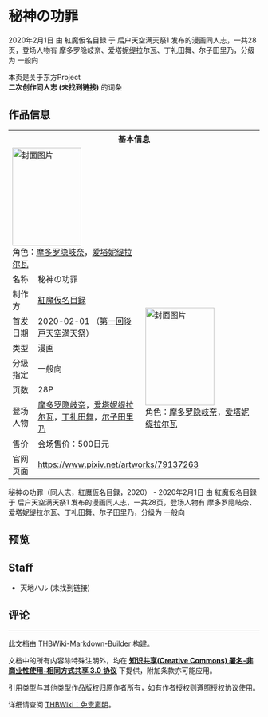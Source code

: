 # 秘神の功罪

<!-- source html: G:\repos\THBWiki-Markdown-Builder\THBWikiMarkdown\Temp\main\c\c4\ns0%3A%E7%A7%98%E7%A5%9E%E3%81%AE%E5%8A%9F%E7%BD%AA.html -->

2020年2月1日 由 紅魔仮名目録 于 后户天空满天祭1 发布的漫画同人志，一共28页，登场人物有 摩多罗隐岐奈、爱塔妮缇拉尔瓦、丁礼田舞、尔子田里乃，分级为 一般向

本页是关于东方Project  
 **二次创作同人志 (未找到链接)** 的词条
## 作品信息

<table><tbody><tr><th colspan="3">基本信息</th></tr><tr><td class="cover-artwork-mobile" colspan="2"><a href="./文件-秘神の功罪封面.jpg.md" class="image" title="封面图片"><img alt="封面图片" src="https://upload.thwiki.cc/thumb/0/0b/%E7%A7%98%E7%A5%9E%E3%81%AE%E5%8A%9F%E7%BD%AA%E5%B0%81%E9%9D%A2.jpg/138px-%E7%A7%98%E7%A5%9E%E3%81%AE%E5%8A%9F%E7%BD%AA%E5%B0%81%E9%9D%A2.jpg" decoding="async" loading="lazy" width="138" height="196" srcset="https://upload.thwiki.cc/thumb/0/0b/%E7%A7%98%E7%A5%9E%E3%81%AE%E5%8A%9F%E7%BD%AA%E5%B0%81%E9%9D%A2.jpg/208px-%E7%A7%98%E7%A5%9E%E3%81%AE%E5%8A%9F%E7%BD%AA%E5%B0%81%E9%9D%A2.jpg 1.5x, https://upload.thwiki.cc/thumb/0/0b/%E7%A7%98%E7%A5%9E%E3%81%AE%E5%8A%9F%E7%BD%AA%E5%B0%81%E9%9D%A2.jpg/277px-%E7%A7%98%E7%A5%9E%E3%81%AE%E5%8A%9F%E7%BD%AA%E5%B0%81%E9%9D%A2.jpg 2x" data-file-width="579" data-file-height="819"></a><div class="cover-char">角色：<a href="./摩多罗隐岐奈.md" title="摩多罗隐岐奈">摩多罗隐岐奈</a>，<a href="./爱塔妮缇拉尔瓦.md" title="爱塔妮缇拉尔瓦">爱塔妮缇拉尔瓦</a></div></td>
</tr><tr><td class="label">名称</td><td colspan="2"> 秘神の功罪 </td></tr><tr><td class="label">制作方</td><td><a href="./紅魔仮名目録.md" title="紅魔仮名目録">紅魔仮名目録</a></td><td class="cover-artwork" rowspan="7" style="min-width:196px;"><a href="./文件-秘神の功罪封面.jpg.md" class="image" title="封面图片"><img alt="封面图片" src="https://upload.thwiki.cc/thumb/0/0b/%E7%A7%98%E7%A5%9E%E3%81%AE%E5%8A%9F%E7%BD%AA%E5%B0%81%E9%9D%A2.jpg/138px-%E7%A7%98%E7%A5%9E%E3%81%AE%E5%8A%9F%E7%BD%AA%E5%B0%81%E9%9D%A2.jpg" decoding="async" loading="lazy" width="138" height="196" srcset="https://upload.thwiki.cc/thumb/0/0b/%E7%A7%98%E7%A5%9E%E3%81%AE%E5%8A%9F%E7%BD%AA%E5%B0%81%E9%9D%A2.jpg/208px-%E7%A7%98%E7%A5%9E%E3%81%AE%E5%8A%9F%E7%BD%AA%E5%B0%81%E9%9D%A2.jpg 1.5x, https://upload.thwiki.cc/thumb/0/0b/%E7%A7%98%E7%A5%9E%E3%81%AE%E5%8A%9F%E7%BD%AA%E5%B0%81%E9%9D%A2.jpg/277px-%E7%A7%98%E7%A5%9E%E3%81%AE%E5%8A%9F%E7%BD%AA%E5%B0%81%E9%9D%A2.jpg 2x" data-file-width="579" data-file-height="819"></a><div class="cover-char">角色：<a href="./摩多罗隐岐奈.md" title="摩多罗隐岐奈">摩多罗隐岐奈</a>，<a href="./爱塔妮缇拉尔瓦.md" title="爱塔妮缇拉尔瓦">爱塔妮缇拉尔瓦</a></div></td>
</tr><tr><td class="label">首发日期</td><td>2020-02-01&#160;（<a href="/展会作品列表?e=%E5%90%8E%E6%88%B7%E5%A4%A9%E7%A9%BA%E6%BB%A1%E5%A4%A9%E7%A5%AD%231">第一回後戸天空満天祭</a>）</td></tr><tr><td class="label">类型</td><td>漫画</td></tr><tr><td class="label">分级指定</td><td>一般向</td></tr><tr><td class="label">页数</td><td>28P</td></tr><tr><td class="label">登场人物</td><td><a href="./摩多罗隐岐奈.md" title="摩多罗隐岐奈">摩多罗隐岐奈</a>，<a href="./爱塔妮缇拉尔瓦.md" title="爱塔妮缇拉尔瓦">爱塔妮缇拉尔瓦</a>，<a href="./丁礼田舞.md" title="丁礼田舞">丁礼田舞</a>，<a href="./尔子田里乃.md" title="尔子田里乃">尔子田里乃</a></td></tr><tr><td class="label">售价</td><td>会场售价：500日元</td></tr>
<tr><td class="label">官网页面</td><td colspan="2"><a rel="nofollow" class="external free" href="https://www.pixiv.net/artworks/79137263">https://www.pixiv.net/artworks/79137263</a></td></tr></tbody></table>

秘神の功罪（同人志，紅魔仮名目録，2020） - 2020年2月1日 由 紅魔仮名目録 于 后户天空满天祭1 发布的漫画同人志，一共28页，登场人物有 摩多罗隐岐奈、爱塔妮缇拉尔瓦、丁礼田舞、尔子田里乃，分级为 一般向
## 预览
## Staff
- 天地ハル (未找到链接)

## 评论




---

此文档由 [THBWiki-Markdown-Builder](https://github.com/Delsin-Yu/THBWiki-Markdown-Builder) 构建。

文档中的所有内容除特殊注明外，均在 [**知识共享(Creative Commons) 署名-非商业性使用-相同方式共享 3.0 协议**](https://creativecommons.org/licenses/by-sa/3.0/deed.zh-hans) 下提供，附加条款亦可能应用。

引用类型与其他类型作品版权归原作者所有，如有作者授权则遵照授权协议使用。

详细请查阅 [THBWiki：免责声明](https://thbwiki.cc/THBWiki:%E5%85%8D%E8%B4%A3%E5%A3%B0%E6%98%8E)。

